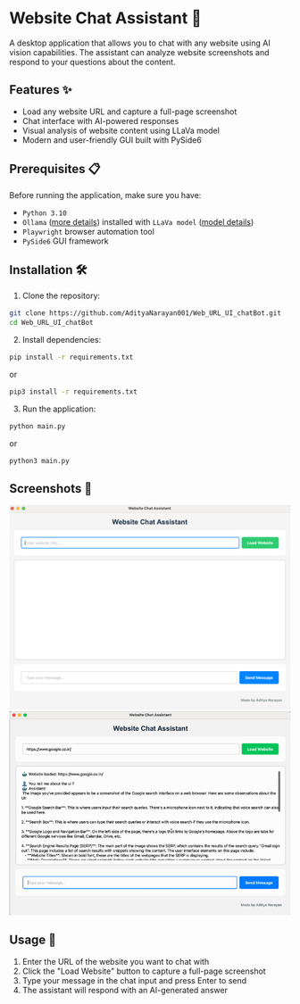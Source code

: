 # Website Chat Assistant 🤖

A desktop application that allows you to chat with any website using AI vision capabilities. The assistant can analyze website screenshots and respond to your questions about the content.

## Features ✨

- Load any website URL and capture a full-page screenshot
- Chat interface with AI-powered responses
- Visual analysis of website content using LLaVa model
- Modern and user-friendly GUI built with PySide6

## Prerequisites 📋

Before running the application, make sure you have:

- ```Python 3.10```
- ```Ollama``` ([more details](https://ollama.com/)) installed with ```LLaVa model``` ([model details](https://ollama.com/library/llava))
- ```Playwright``` browser automation tool
- ```PySide6``` GUI framework

## Installation 🛠️

1. Clone the repository:

```bash
git clone https://github.com/AdityaNarayan001/Web_URL_UI_chatBot.git
cd Web_URL_UI_chatBot
```

2. Install dependencies:

```bash
pip install -r requirements.txt
```
or
```bash
pip3 install -r requirements.txt
```

3. Run the application:

```bash
python main.py
```
or
```bash
python3 main.py
```

## Screenshots 📸

![New Screen](readme_asset/new_screen.png)
![URL and Chat Loaded Screen](readme_asset/demo-video-gif.gif)


## Usage 📝

1. Enter the URL of the website you want to chat with
2. Click the "Load Website" button to capture a full-page screenshot
3. Type your message in the chat input and press Enter to send
4. The assistant will respond with an AI-generated answer   
